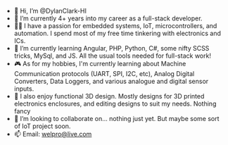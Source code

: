 - 👋 Hi, I’m @DylanClark-HI
- 👀 I’m currently 4+ years into my career as a full-stack developer.
- 👨‍💻 I have a passion for embedded systems, IoT, microcontrollers, and automation. I spend most of my free time tinkering with electronics and ICs.
- 🌱 I’m currently learning Angular, PHP, Python, C#, some nifty SCSS tricks, MySql, and JS. All the usual tools needed for full-stack work!
- 🎮 As for my hobbies, I'm currently learning about Machine Communication protocols (UART, SPI, I2C, etc), Analog Digital Converters, Data Loggers, and various analogue and digital sensor inputs. 
- 🔩 I also enjoy functional 3D design. Mostly designs for 3D printed electronics enclosures, and editing designs to suit my needs. Nothing fancy
- 💞️ I’m looking to collaborate on... nothing just yet. But maybe some sort of IoT project soon.
- 📫 Email: welpro@live.com

<!---
DylanClark-HI/DylanClark-HI is a ✨ special ✨ repository because its `README.md` (this file) appears on your GitHub profile.
You can click the Preview link to take a look at your changes.
--->
